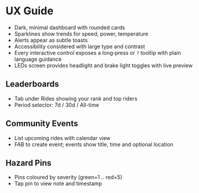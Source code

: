 # UX Guide

- Dark, minimal dashboard with rounded cards
- Sparklines show trends for speed, power, temperature
- Alerts appear as subtle toasts
- Accessibility considered with large type and contrast
- Every interactive control exposes a long‑press or `?` tooltip with plain
  language guidance
- LEDs screen provides headlight and brake light toggles with live preview

## Leaderboards
- Tab under Rides showing your rank and top riders
- Period selector: 7d / 30d / All-time

## Community Events
- List upcoming rides with calendar view
- FAB to create event; events show title, time and optional location

## Hazard Pins
- Pins coloured by severity (green=1 .. red=5)
- Tap pin to view note and timestamp
